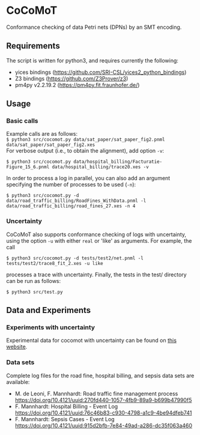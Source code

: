 # CoCoMoT
Conformance checking of data Petri nets (DPNs) by an SMT encoding.

## Requirements
The script is written for python3, and requires currently the following:
 * yices bindings (https://github.com/SRI-CSL/yices2_python_bindings)
 * Z3 bindings (https://github.com/Z3Prover/z3)
 * pm4py v2.2.19.2 (https://pm4py.fit.fraunhofer.de/)

## Usage

### Basic calls
Example calls are as follows:  
 `$ python3 src/cocomot.py data/sat_paper/sat_paper_fig2.pnml data/sat_paper/sat_paper_fig2.xes`  
For verbose output (i.e., to obtain the alignment), add option `-v`:  

 `$ python3 src/cocomot.py data/hospital_billing/Facturatie-Figure_15_6.pnml data/hospital_billing/trace20.xes -v`

In order to process a log in parallel, you can also add an argument specifying
the number of processes to be used (`-n`):  

 `$ python3 src/cocomot.py -d data/road_traffic_billing/RoadFines_WithData.pnml -l data/road_traffic_billing/road_fines_27.xes -n 4`

### Uncertainty
CoCoMoT also supports conformance checking of logs with uncertainty, using the 
option `-u` with either `real` or 'like' as arguments. For example, the call  

 `$ python3 src/cocomot.py -d tests/test2/net.pnml -l tests/test2/trace8_fit_2.xes -u like`  

processes a trace with uncertainty. Finally, the tests in the test/ directory
can be run as follows:  

 `$ python3 src/test.py`

## Data and Experiments

### Experiments with uncertainty
Experimental data for cocomot with uncertainty can be found on [this website](http://cl-informatik.uibk.ac.at/users/swinkler/cocomot/uncertainty).

### Data sets
Complete log files for the road fine, hospital billing, and sepsis data sets are
available:
  * M. de Leoni, F. Mannhardt: Road traffic fine management process
    https://doi.org/10.4121/uuid:270fd440-1057-4fb9-89a9-b699b47990f5
  * F. Mannhardt: Hospital Billing - Event Log
    https://doi.org/10.4121/uuid:76c46b83-c930-4798-a1c9-4be94dfeb741
  * F. Mannhardt: Sepsis Cases - Event Log
    https://doi.org/10.4121/uuid:915d2bfb-7e84-49ad-a286-dc35f063a460
